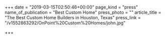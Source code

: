 +++
date = "2019-03-15T02:50:46+00:00"
page_kind = "press"
name_of_publication = "Best Custom Home"
press_photo = ""
article_title = "The Best Custom Home Builders in Houston, Texas"
press_link = "/v1552863292/OnPoint%20Custom%20Homes/john.jpg"

+++